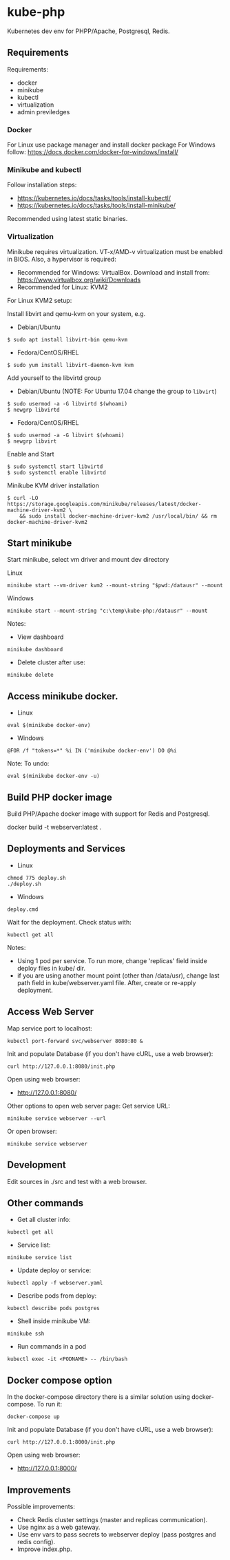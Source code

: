 # kube-php

Kubernetes dev env for PHPP/Apache, Postgresql, Redis.

## Requirements

Requirements:
- docker
- minikube
- kubectl
- virtualization
- admin previledges

### Docker

For Linux use package manager and install docker package
For Windows follow: https://docs.docker.com/docker-for-windows/install/

### Minikube and kubectl

Follow installation steps:
- https://kubernetes.io/docs/tasks/tools/install-kubectl/
- https://kubernetes.io/docs/tasks/tools/install-minikube/


Recommended using latest static binaries.

### Virtualization

Minikube requires virtualization. VT-x/AMD-v virtualization must be enabled in BIOS. Also, a hypervisor is required:
- Recommended for Windows: VirtualBox. Download and install from: https://www.virtualbox.org/wiki/Downloads
- Recommended for Linux: KVM2

For Linux KVM2 setup:

Install libvirt and qemu-kvm on your system, e.g.
- Debian/Ubuntu
```
$ sudo apt install libvirt-bin qemu-kvm
```

- Fedora/CentOS/RHEL
```
$ sudo yum install libvirt-daemon-kvm kvm
```

Add yourself to the libvirtd group

- Debian/Ubuntu (NOTE: For Ubuntu 17.04 change the group to `libvirt`)
```
$ sudo usermod -a -G libvirtd $(whoami)
$ newgrp libvirtd
```

- Fedora/CentOS/RHEL
```
$ sudo usermod -a -G libvirt $(whoami)
$ newgrp libvirt
```

Enable and Start
```
$ sudo systemctl start libvirtd
$ sudo systemctl enable libvirtd
```

Minikube KVM driver installation
```
$ curl -LO https://storage.googleapis.com/minikube/releases/latest/docker-machine-driver-kvm2 \
    && sudo install docker-machine-driver-kvm2 /usr/local/bin/ && rm docker-machine-driver-kvm2
```

## Start minikube

Start minikube, select vm driver and mount dev directory

Linux
```
minikube start --vm-driver kvm2 --mount-string "$pwd:/datausr" --mount
```

Windows
```
minikube start --mount-string "c:\temp\kube-php:/datausr" --mount
```

Notes:
- View dashboard
```
minikube dashboard
```
- Delete cluster after use:
```
minikube delete
```

## Access minikube docker.

- Linux
```
eval $(minikube docker-env)
```

- Windows
```
@FOR /f "tokens=*" %i IN ('minikube docker-env') DO @%i
```

Note: To undo:
```
eval $(minikube docker-env -u)
```


## Build PHP docker image

Build PHP/Apache docker image with support for Redis and Postgresql.

docker build -t webserver:latest .


## Deployments and Services

- Linux
```
chmod 775 deploy.sh
./deploy.sh
```

- Windows
```
deploy.cmd
``` 

Wait for the deployment. Check status with:
``` 
kubectl get all
``` 

Notes:
- Using 1 pod per service. To run more, change 'replicas' field inside deploy files in kube/ dir.
- if you are using another mount point (other than /data/usr), change last path field in kube/webserver.yaml file. After, create or re-apply deployment.


## Access Web Server


Map service port to localhost:
``` 
kubectl port-forward svc/webserver 8080:80 &
``` 

Init and populate Database (if you don't have cURL, use a web browser):
``` 
curl http://127.0.0.1:8080/init.php
``` 

Open using web browser:
- http://127.0.0.1:8080/


Other options to open web server page:
Get service URL:
``` 
minikube service webserver --url
``` 
Or open browser:
``` 
minikube service webserver
``` 

## Development

Edit sources in ./src and test with a web browser.

## Other commands

- Get all cluster info:
``` 
kubectl get all
``` 

- Service list:
``` 
minikube service list
``` 

- Update deploy or service:
``` 
kubectl apply -f webserver.yaml
``` 

- Describe pods from deploy:
``` 
kubectl describe pods postgres
``` 

- Shell inside minikube VM:
``` 
minikube ssh
``` 

- Run commands in a pod
``` 
kubectl exec -it <PODNAME> -- /bin/bash
``` 


## Docker compose option

In the docker-compose  directory there is a similar solution using docker-compose. To run it:
```
docker-compose up
``` 

Init and populate Database (if you don't have cURL, use a web browser):
``` 
curl http://127.0.0.1:8000/init.php
``` 

Open using web browser:
- http://127.0.0.1:8000/


## Improvements

Possible improvements:
- Check Redis cluster settings (master and replicas communication).
- Use nginx as a web gateway.
- Use env vars to pass secrets to webserver deploy (pass postgres and redis config).
- Improve index.php.
